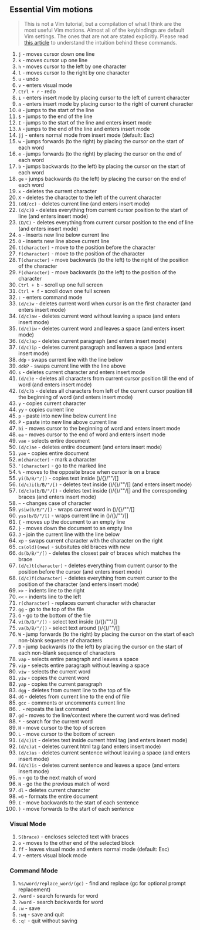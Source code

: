 ## Essential Vim motions

> This is not a Vim tutorial, but a compilation of what I think are the most useful Vim motions. Almost all of the keybindings are default Vim settings. The ones that are not are stated explicitly. Please read [this article](https://swagatmitrab.netlify.app/blog/vim-like-no-one-else/) to understand the intuition behind these commands.

1. `j` - moves cursor down one line
2. `k` - moves cursor up one line
3. `h` - moves cursor to the left by one character
4. `l` - moves cursor to the right by one character
5. `u` - undo
6. `v` - enters visual mode
7. `Ctrl + r` - redo
8. `i` - enters insert mode by placing cursor to the left of current character
9. `a` - enters insert mode by placing cursor to the right of current character
10. `0` - jumps to the start of the line
11. `$` - jumps to the end of the line
12. `I` - jumps to the start of the line and enters insert mode
13. `A` - jumps to the end of the line and enters insert mode
14. `jj` - enters normal mode from insert mode (default: Esc)
15. `w` - jumps forwards (to the right) by placing the cursor on the start of each word
16. `e` - jumps forwards (to the right) by placing the cursor on the end of each word
17. `b` - jumps backwards (to the left) by placing the cursor on the start of each word
18. `ge` - jumps backwards (to the left) by placing the cursor on the end of each word
19. `x` - deletes the current character
20. `X` - deletes the character to the left of the current character
21. `(dd/cc)` - deletes current line (and enters insert mode)
22. `(d/c)0` - deletes everything from current cursor position to the start of line (and enters insert mode)
23. `(D/C)` - deletes everything from current cursor position to the end of line (and enters insert mode)
24. `o` - inserts new line below current line
25. `O` - inserts new line above current line
26. `t(character)` - move to the position before the character
27. `f(character)` - move to the position of the character
28. `T(character)` - move backwards (to the left) to the right of the position of the character
29. `F(character)` - move backwards (to the left) to the position of the character
30. `Ctrl + b` - scroll up one full screen
31. `Ctrl + f` - scroll down one full screen
32. `:` - enters command mode
33. `(d/c)w` - deletes current word when cursor is on the first character (and enters insert mode)
34. `(d/c)aw` - deletes current word without leaving a space (and enters insert mode)
35. `(d/c)iw` - deletes current word and leaves a space (and enters insert mode)
36. `(d/c)ap` - deletes current paragraph (and enters insert mode)
37. `(d/c)ip` - deletes current paragraph and leaves a space (and enters insert mode)
38. `ddp` - swaps current line with the line below
39. `ddkP` - swaps current line with the line above
40. `s` - deletes current character and enters insert mode
41. `(d/c)e` - deletes all characters from current cursor position till the end of word (and enters insert mode)
42. `(d/c)b` - deletes all characters from left of the current cursor position till the beginning of word (and enters insert mode)
43. `y` - copies current character
44. `yy` - copies current line
45. `p` - paste into new line below current line
46. `P` - paste into new line above current line
47. `bi` - moves cursor to the beginning of word and enters insert mode
48. `ea` - moves cursor to the end of word and enters insert mode
49. `vae` - selects entire document
50. `(d/c)ae` - deletes entire document (and enters insert mode)
51. `yae` - copies entire document
52. `m(character)` - mark a character
53. `'(character)` - go to the marked line
54. `%` - moves to the opposite brace when cursor is on a brace
55. `yi(b/B/"/[)` - copies text inside ()/{}/""/[]
56. `(d/c)i(b/B/"/[)` - deletes text inside ()/{}/""/[] (and enters insert mode)
57. `(d/c)a(b/B/"/[)` - deletes text inside ()/{}/""/[] and the corresponding braces (and enters insert mode)
58. `~` - changes case of character
59. `ysiw(b/B/"/[)` - wraps current word in ()/{}/""/[]
60. `yss(b/B/"/[)` - wraps current line in ()/{}/""/[]
61. `{` - moves up the document to an empty line
62. `}` - moves down the document to an empty line
63. `J` - join the current line with the line below
64. `xp` - swaps current character with the character on the right
65. `cs(old)(new)` - subsitutes old braces with new
66. `ds(b/B/"/[)` - deletes the closest pair of braces which matches the brace
67. `(d/c)t(character)` - deletes everything from current cursor to the position before the cursor (and enters insert mode)
68. `(d/c)f(character)` - deletes everything from current cursor to the position of the character (and enters insert mode)
69. `>>` - indents line to the right
70. `<<` - indents line to the left
71. `r(character)` - replaces current character with character
72. `gg` - go to the top of the file
73. `G` - go to the bottom of the file
74. `vi(b/B/"/[)` - select text inside ()/{}/""/[]
75. `va(b/B/"/[)` - select text around ()/{}/""/[]
76. `W` - jump forwards (to the right) by placing the cursor on the start of each non-blank sequence of characters
77. `B` - jump backwards (to the left) by placing the cursor on the start of each non-blank sequence of characters
78. `vap` - selects entire paragraph and leaves a space
79. `vip` - selects entire paragraph without leaving a space
80. `viw` - selects the current word
81. `yiw` - copies the current word
82. `yap` - copies the current paragraph
83. `dgg` - deletes from current line to the top of file
84. `dG` - deletes from current line to the end of file
85. `gcc` - comments or uncomments current line
86. `.` - repeats the last command
87. `gd` - moves to the line/context where the current word was defined
88. `*` - search for the current word
89. `H` - move cursor to the top of screen
90. `L` - move cursor to the bottom of screen
91. `(d/c)it` - deletes text inside current html tag (and enters insert mode)
92. `(d/c)at` - deletes current html tag (and enters insert mode)
93. `(d/c)as` - deletes current sentence without leaving a space (and enters insert mode)
94. `(d/c)is` - deletes current sentence and leaves a space (and enters insert mode)
95. `n` - go to the next match of word
96. `N` - go the the previous match of word
97. `dl` - deletes current character
98. `=G` - formats the entire document
99. `(` - move backwards to the start of each sentence
100. `)` - move forwards to the start of each sentence

### Visual Mode

1. `S(brace)` - encloses selected text with braces
2. `o` - moves to the other end of the selected block
3. `ff` - leaves visual mode and enters normal mode (default: Esc)
4. `V` - enters visual block mode

### Command Mode

1. `%s/word/replace_word/(gc)` - find and replace (gc for optional prompt replacement)
2. `/word` - search forwards for word
3. `?word` - search backwards for word
4. `:w` - save
5. `:wq` - save and quit
6. `:q!` - quit without saving
